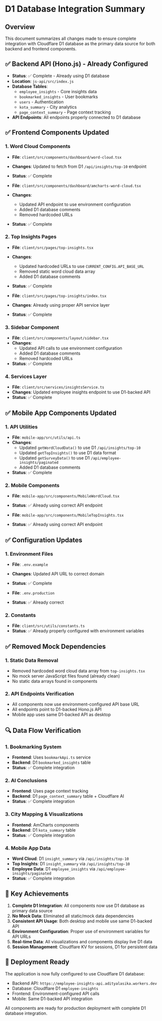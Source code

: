 # D1 Database Integration Summary

## Overview
This document summarizes all changes made to ensure complete integration with Cloudflare D1 database as the primary data source for both backend and frontend components.

## ✅ Backend API (Hono.js) - Already Configured
- **Status**: ✅ Complete - Already using D1 database
- **Location**: `js-api/src/index.js`
- **Database Tables**: 
  - `employee_insights` - Core insights data
  - `bookmarked_insights` - User bookmarks
  - `users` - Authentication
  - `kota_summary` - City analytics
  - `page_context_summary` - Page context tracking
- **API Endpoints**: All endpoints properly connected to D1 database

## ✅ Frontend Components Updated

### 1. Word Cloud Components
- **File**: `client/src/components/dashboard/word-cloud.tsx`
- **Changes**: Updated to fetch from D1 `/api/insights/top-10` endpoint
- **Status**: ✅ Complete

- **File**: `client/src/components/dashboard/amcharts-word-cloud.tsx`
- **Changes**: 
  - Updated API endpoint to use environment configuration
  - Added D1 database comments
  - Removed hardcoded URLs
- **Status**: ✅ Complete

### 2. Top Insights Pages
- **File**: `client/src/pages/top-insights.tsx`
- **Changes**:
  - Updated hardcoded URLs to use `CURRENT_CONFIG.API_BASE_URL`
  - Removed static word cloud data array
  - Added D1 database comments
- **Status**: ✅ Complete

- **File**: `client/src/pages/top-insights/index.tsx`
- **Changes**: Already using proper API service layer
- **Status**: ✅ Complete

### 3. Sidebar Component
- **File**: `client/src/components/layout/sidebar.tsx`
- **Changes**:
  - Updated API calls to use environment configuration
  - Added D1 database comments
  - Removed hardcoded URLs
- **Status**: ✅ Complete

### 4. Services Layer
- **File**: `client/src/services/insightsService.ts`
- **Changes**: Updated employee insights endpoint to use D1-backed API
- **Status**: ✅ Complete

## ✅ Mobile App Components Updated

### 1. API Utilities
- **File**: `mobile-app/src/utils/api.ts`
- **Changes**:
  - Updated `getWordCloudData()` to use D1 `/api/insights/top-10`
  - Updated `getTopInsights()` to use D1 data format
  - Updated `getSurveyData()` to use D1 `/api/employee-insights/paginated`
  - Added D1 database comments
- **Status**: ✅ Complete

### 2. Mobile Components
- **File**: `mobile-app/src/components/MobileWordCloud.tsx`
- **Status**: ✅ Already using correct API endpoint

- **File**: `mobile-app/src/components/MobileTopInsights.tsx`
- **Status**: ✅ Already using correct API endpoint

## ✅ Configuration Updates

### 1. Environment Files
- **File**: `.env.example`
- **Changes**: Updated API URL to correct domain
- **Status**: ✅ Complete

- **File**: `.env.production`
- **Status**: ✅ Already correct

### 2. Constants
- **File**: `client/src/utils/constants.ts`
- **Status**: ✅ Already properly configured with environment variables

## ✅ Removed Mock Dependencies

### 1. Static Data Removal
- Removed hardcoded word cloud data array from `top-insights.tsx`
- No mock server JavaScript files found (already clean)
- No static data arrays found in components

### 2. API Endpoints Verification
- All components now use environment-configured API base URL
- All endpoints point to D1-backed Hono.js API
- Mobile app uses same D1-backed API as desktop

## 🔍 Data Flow Verification

### 1. Bookmarking System
- **Frontend**: Uses `bookmarkApi.ts` service
- **Backend**: D1 `bookmarked_insights` table
- **Status**: ✅ Complete integration

### 2. AI Conclusions
- **Frontend**: Uses page context tracking
- **Backend**: D1 `page_context_summary` table + Cloudflare AI
- **Status**: ✅ Complete integration

### 3. City Mapping & Visualizations
- **Frontend**: AmCharts components
- **Backend**: D1 `kota_summary` table
- **Status**: ✅ Complete integration

### 4. Mobile App Data
- **Word Cloud**: D1 `insight_summary` via `/api/insights/top-10`
- **Top Insights**: D1 `insight_summary` via `/api/insights/top-10`
- **Employee Data**: D1 `employee_insights` via `/api/employee-insights/paginated`
- **Status**: ✅ Complete integration

## 🎯 Key Achievements

1. **Complete D1 Integration**: All components now use D1 database as primary data source
2. **No Mock Data**: Eliminated all static/mock data dependencies
3. **Consistent API Usage**: Both desktop and mobile use same D1-backed API
4. **Environment Configuration**: Proper use of environment variables for API URLs
5. **Real-time Data**: All visualizations and components display live D1 data
6. **Session Management**: Cloudflare KV for sessions, D1 for persistent data

## 🚀 Deployment Ready

The application is now fully configured to use Cloudflare D1 database:
- Backend API: `https://employee-insights-api.adityalasika.workers.dev`
- Database: Cloudflare D1 `employee-insights`
- Frontend: Environment-configured API calls
- Mobile: Same D1-backed API integration

All components are ready for production deployment with complete D1 database integration.
